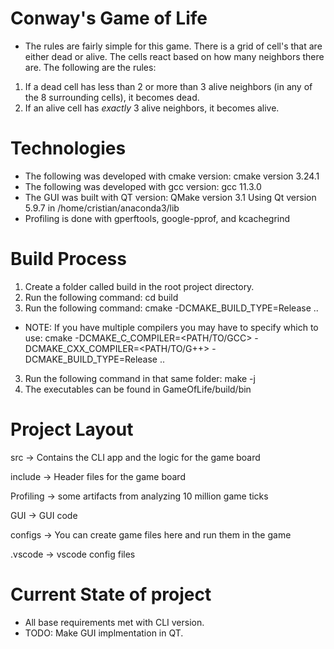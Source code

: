 # Conway's Game of Life
- The rules are fairly simple for this game. There is a grid of cell's that are either
dead or alive. The cells react based on how many neighbors there are. The following are
the rules:
1. If a dead cell has less than 2 or more than 3 alive neighbors (in any of the 8 surrounding cells), it becomes dead.
2. If an alive cell has *exactly* 3 alive neighbors, it becomes alive. 

# Technologies
- The following was developed with cmake version: cmake version 3.24.1
- The following was developed with gcc version: gcc 11.3.0
- The GUI was built with QT version:
QMake version 3.1
Using Qt version 5.9.7 in /home/cristian/anaconda3/lib
- Profiling is done with gperftools, google-pprof, and kcachegrind

# Build Process
1. Create a folder called build in the root project directory.
2. Run the following command: cd build
2. Run the following command: cmake -DCMAKE_BUILD_TYPE=Release ..
- NOTE: If you have multiple compilers you may have to specify which to use:
cmake -DCMAKE_C_COMPILER=<PATH/TO/GCC> -DCMAKE_CXX_COMPILER=<PATH/TO/G++> -DCMAKE_BUILD_TYPE=Release ..
3. Run the following command in that same folder: make -j
3. The executables can be found in GameOfLife/build/bin

# Project Layout
src -> Contains the CLI app and the logic for the game board

include -> Header files for the game board

Profiling -> some artifacts from analyzing 10 million game ticks

GUI -> GUI code

configs -> You can create game files here and run them in the game

.vscode -> vscode config files 

# Current State of project
- All base requirements met with CLI version.
- TODO: Make GUI implmentation in QT.